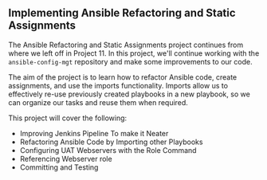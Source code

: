 
## Implementing Ansible Refactoring and Static Assignments

The Ansible Refactoring and Static Assignments project continues from where we left off in Project 11. In this project, we'll continue working with the `ansible-config-mgt` repository and make some improvements to our code. 

The aim of the project is to learn how to refactor Ansible code, create assignments, and use the imports functionality. Imports allow us to effectively re-use previously created playbooks in a new playbook, so we can organize our tasks and reuse them when required.

This project will cover the following:

- Improving Jenkins Pipeline To make it Neater
- Refactoring Ansible Code by Importing other Playbooks
- Configuring UAT Webservers with the Role Command
- Referencing Webserver role
- Committing and Testing

